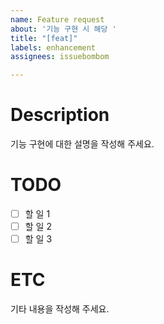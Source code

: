 ```yaml
---
name: Feature request
about: '기능 구현 시 해당 '
title: "[feat]"
labels: enhancement
assignees: issuebombom

---
```


# Description
기능 구현에 대한 설명을 작성해 주세요.

# TODO
- [ ] 할 일 1
- [ ] 할 일 2
- [ ] 할 일 3

# ETC
기타 내용을 작성해 주세요.
